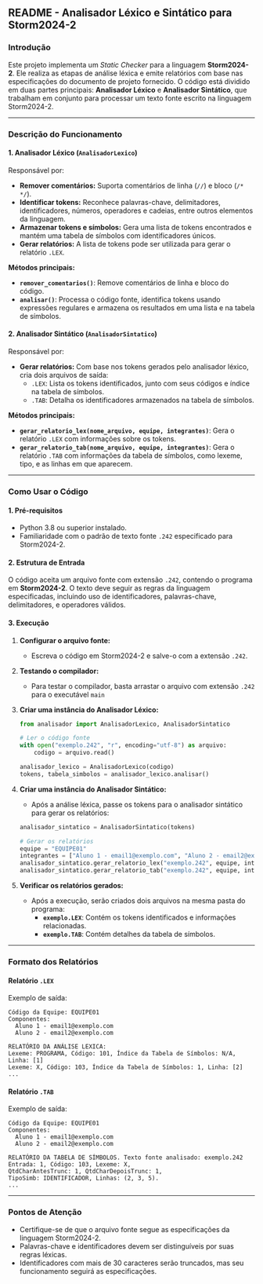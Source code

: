 ## **README - Analisador Léxico e Sintático para Storm2024-2**

### **Introdução**
Este projeto implementa um *Static Checker* para a linguagem **Storm2024-2**. Ele realiza as etapas de análise léxica e emite relatórios com base nas especificações do documento de projeto fornecido. O código está dividido em duas partes principais: **Analisador Léxico** e **Analisador Sintático**, que trabalham em conjunto para processar um texto fonte escrito na linguagem Storm2024-2.

---

### **Descrição do Funcionamento**

#### **1. Analisador Léxico (`AnalisadorLexico`)**
Responsável por:
- **Remover comentários:** Suporta comentários de linha (`//`) e bloco (`/* */`).
- **Identificar tokens:** Reconhece palavras-chave, delimitadores, identificadores, números, operadores e cadeias, entre outros elementos da linguagem.
- **Armazenar tokens e símbolos:** Gera uma lista de tokens encontrados e mantém uma tabela de símbolos com identificadores únicos.
- **Gerar relatórios:** A lista de tokens pode ser utilizada para gerar o relatório `.LEX`.

**Métodos principais:**
- **`remover_comentarios()`**: Remove comentários de linha e bloco do código.
- **`analisar()`**: Processa o código fonte, identifica tokens usando expressões regulares e armazena os resultados em uma lista e na tabela de símbolos.

#### **2. Analisador Sintático (`AnalisadorSintatico`)**
Responsável por:
- **Gerar relatórios:** Com base nos tokens gerados pelo analisador léxico, cria dois arquivos de saída:
  - `.LEX`: Lista os tokens identificados, junto com seus códigos e índice na tabela de símbolos.
  - `.TAB`: Detalha os identificadores armazenados na tabela de símbolos.

**Métodos principais:**
- **`gerar_relatorio_lex(nome_arquivo, equipe, integrantes)`**: Gera o relatório `.LEX` com informações sobre os tokens.
- **`gerar_relatorio_tab(nome_arquivo, equipe, integrantes)`**: Gera o relatório `.TAB` com informações da tabela de símbolos, como lexeme, tipo, e as linhas em que aparecem.

---

### **Como Usar o Código**

#### **1. Pré-requisitos**
- Python 3.8 ou superior instalado.
- Familiaridade com o padrão de texto fonte `.242` especificado para Storm2024-2.

#### **2. Estrutura de Entrada**
O código aceita um arquivo fonte com extensão `.242`, contendo o programa em **Storm2024-2**. O texto deve seguir as regras da linguagem especificadas, incluindo uso de identificadores, palavras-chave, delimitadores, e operadores válidos.

#### **3. Execução**
1. **Configurar o arquivo fonte:**
   - Escreva o código em Storm2024-2 e salve-o com a extensão `.242`.

2. **Testando o compilador:**
    - Para testar o compilador, basta arrastar o arquivo com extensão `.242` para o executável `main`

3. **Criar uma instância do Analisador Léxico:**
   ```python
   from analisador import AnalisadorLexico, AnalisadorSintatico
   
   # Ler o código fonte
   with open("exemplo.242", "r", encoding="utf-8") as arquivo:
       codigo = arquivo.read()

   analisador_lexico = AnalisadorLexico(codigo)
   tokens, tabela_simbolos = analisador_lexico.analisar()
   ```

4. **Criar uma instância do Analisador Sintático:**
   - Após a análise léxica, passe os tokens para o analisador sintático para gerar os relatórios:
   ```python
   analisador_sintatico = AnalisadorSintatico(tokens)

   # Gerar os relatórios
   equipe = "EQUIPE01"
   integrantes = ["Aluno 1 - email1@exemplo.com", "Aluno 2 - email2@exemplo.com"]
   analisador_sintatico.gerar_relatorio_lex("exemplo.242", equipe, integrantes)
   analisador_sintatico.gerar_relatorio_tab("exemplo.242", equipe, integrantes)
   ```

4. **Verificar os relatórios gerados:**
   - Após a execução, serão criados dois arquivos na mesma pasta do programa:
     - **`exemplo.LEX`**: Contém os tokens identificados e informações relacionadas.
     - **`exemplo.TAB`**: Contém detalhes da tabela de símbolos.

---

### **Formato dos Relatórios**

#### **Relatório `.LEX`**
Exemplo de saída:
```
Código da Equipe: EQUIPE01
Componentes:
  Aluno 1 - email1@exemplo.com
  Aluno 2 - email2@exemplo.com

RELATÓRIO DA ANÁLISE LEXICA:
Lexeme: PROGRAMA, Código: 101, Índice da Tabela de Símbolos: N/A, Linha: [1]
Lexeme: X, Código: 103, Índice da Tabela de Símbolos: 1, Linha: [2]
...
```

#### **Relatório `.TAB`**
Exemplo de saída:
```
Código da Equipe: EQUIPE01
Componentes:
  Aluno 1 - email1@exemplo.com
  Aluno 2 - email2@exemplo.com

RELATÓRIO DA TABELA DE SÍMBOLOS. Texto fonte analisado: exemplo.242
Entrada: 1, Código: 103, Lexeme: X,
QtdCharAntesTrunc: 1, QtdCharDepoisTrunc: 1,
TipoSimb: IDENTIFICADOR, Linhas: (2, 3, 5).
...
```

---

### **Pontos de Atenção**
- Certifique-se de que o arquivo fonte segue as especificações da linguagem Storm2024-2.
- Palavras-chave e identificadores devem ser distinguíveis por suas regras léxicas.
- Identificadores com mais de 30 caracteres serão truncados, mas seu funcionamento seguirá as especificações.
